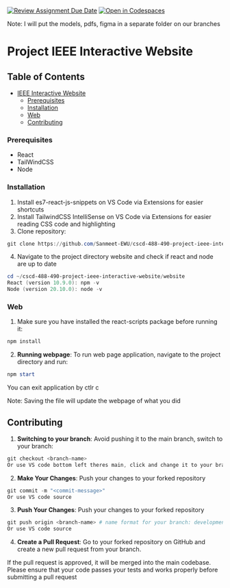 [![Review Assignment Due Date](https://classroom.github.com/assets/deadline-readme-button-22041afd0340ce965d47ae6ef1cefeee28c7c493a6346c4f15d667ab976d596c.svg)](https://classroom.github.com/a/ixLrLXsm)
[![Open in Codespaces](https://classroom.github.com/assets/launch-codespace-2972f46106e565e64193e422d61a12cf1da4916b45550586e14ef0a7c637dd04.svg)](https://classroom.github.com/open-in-codespaces?assignment_repo_id=16360174)

Note: I will put the models, pdfs, figma in a separate folder on our branches

# Project IEEE Interactive Website

## Table of Contents
- [IEEE Interactive Website](#project)
  - [Prerequisites](#prerequisites)
  - [Installation](#installation)
  - [Web](#web)
  - [Contributing](#contributing)


### Prerequisites
- React
- TailWindCSS
- Node

### Installation

1. Install es7-react-js-snippets on VS Code via Extensions for easier shortcuts
2. Install TailwindCSS IntelliSense on VS Code via Extensions for easier reading CSS code and highlighting
3. Clone repository:

```powershell
git clone https://github.com/Sanmeet-EWU/cscd-488-490-project-ieee-interactive-website.git
```

4. Navigate to the project directory website and check if react and node are up to date
```powershell
cd ~/cscd-488-490-project-ieee-interactive-website/website
React (version 10.9.0): npm -v
Node (version 20.10.0): node -v
```

### Web
1. Make sure you have installed the react-scripts package before running it:
```powershell
npm install
```

2. **Running webpage**: To run web page application, navigate to the project directory and run:

```powershell
npm start
```

You can exit application by ctlr c

Note: Saving the file will update the webpage of what you did

## Contributing
1. **Switching to your branch**: Avoid pushing it to the main branch, switch to your branch:
```powershell
git checkout <branch-name>
Or use VS code bottom left theres main, click and change it to your branch
```
2. **Make Your Changes**: Push your changes to your forked repository
```powershell
git commit -m "<commit-message>"
Or use VS code source
```

3. **Push Your Changes**: Push your changes to your forked repository
```powershell
git push origin <branch-name> # name format for your branch: development_firstName_lastName
Or use VS code source
```

4. **Create a Pull Request**: Go to your forked repository on GitHub and create a new pull request from your branch.

If the pull request is approved, it will be merged into the main codebase. Please ensure that your code passes your tests and works properly before submitting a pull request
